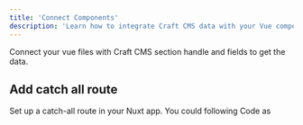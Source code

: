 ```yaml
---
title: 'Connect Components'
description: 'Learn how to integrate Craft CMS data with your Vue components'
---
```


Connect your vue files with Craft CMS section handle and fields to get the data.

## Add catch all route

Set up a catch-all route in your Nuxt app. You could following Code as

